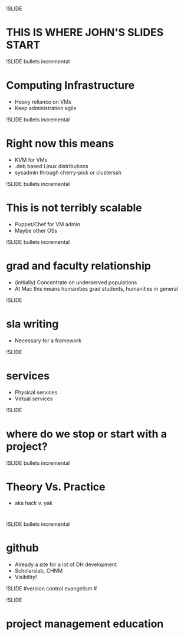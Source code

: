 !SLIDE
# THIS IS WHERE JOHN'S SLIDES START #

!SLIDE bullets incremental
# Computing Infrastructure #
* Heavy reliance on VMs
* Keep administration agile

!SLIDE bullets incremental
# Right now this means #
* KVM for VMs
* .deb based Linux distributions
* sysadmin through cherry-pick or clusterssh

!SLIDE bullets incremental
# This is not terribly scalable #
* Puppet/Chef for VM admin
* Maybe other OSs

!SLIDE bullets incremental
# grad and faculty relationship #
* (initially) Concentrate on underserved populations
* At Mac this means humanities grad students, humanities in general

!SLIDE
# sla writing #
* Necessary for a framework

!SLIDE
# services #
* Physical services
* Virtual services

!SLIDE
# where do we stop or start with a project? #

!SLIDE bullets incremental
# Theory Vs. Practice
* aka hack v. yak

#
!SLIDE bullets incremental
# github #
* Already a site for a lot of DH development
* Scholarslab, CHNM
* Visibility!

!SLIDE
#version control evangelism #

!SLIDE
# project management education #


